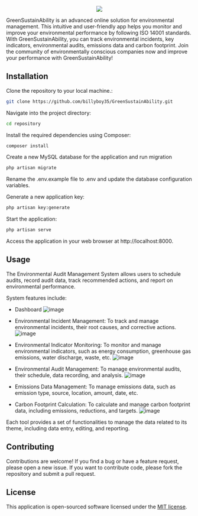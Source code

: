 
<p align="center">
  <img src="https://user-images.githubusercontent.com/75578469/218315331-7c204c59-d076-4fd5-9bc9-5dc8803dbac9.PNG">
</p>

GreenSustainAbility is an advanced online solution for environmental management. This intuitive and user-friendly app helps you monitor and improve your environmental performance by following ISO 14001 standards. With GreenSustainAbility, you can track environmental incidents, key indicators, environmental audits, emissions data and carbon footprint. Join the community of environmentally conscious companies now and improve your performance with GreenSustainAbility!

## Installation

Clone the repository to your local machine.:
```bash
git clone https://github.com/billyboy35/GreenSustainAbility.git
```
Navigate into the project directory:
```bash
cd repository
```
Install the required dependencies using Composer:
```bash
composer install
```

Create a new MySQL database for the application and run migration
```bash
php artisan migrate
```

Rename the .env.example file to .env and update the database configuration variables.


Generate a new application key:
```bash
php artisan key:generate
```

Start the application:
```bash
php artisan serve
```

Access the application in your web browser at http://localhost:8000.


## Usage
The Environmental Audit Management System allows users to schedule audits, record audit data, track recommended actions, and report on environmental performance.

System features include:

- Dashboard
![image](https://github.com/SMEWebify/GreenSustainAbility/assets/75578469/7ae316e7-124e-4274-911b-2359d3d1d644)

- Environmental Incident Management: To track and manage environmental incidents, their root causes, and corrective actions.
![image](https://user-images.githubusercontent.com/75578469/227654532-ab4d6c7b-3fc5-4d17-ab2d-83901be6414c.png)

- Environmental Indicator Monitoring: To monitor and manage environmental indicators, such as energy consumption, greenhouse gas emissions, water discharge, waste, etc.
![image](https://user-images.githubusercontent.com/75578469/228966359-3bc33e04-8842-4b7f-9736-9b57ed0fd657.png)

- Environmental Audit Management: To manage environmental audits, their schedule, data recording, and analysis.
![image](https://user-images.githubusercontent.com/75578469/229923201-37833d25-6d64-4857-a49e-eb02b1cc1dc6.png)


- Emissions Data Management: To manage emissions data, such as emission type, source, location, amount, date, etc.
- Carbon Footprint Calculation: To calculate and manage carbon footprint data, including emissions, reductions, and targets.
![image](https://user-images.githubusercontent.com/75578469/232337810-513fe3c8-f6fe-4f98-a3a9-0b40739b6f33.png)


Each tool provides a set of functionalities to manage the data related to its theme, including data entry, editing, and reporting.


## Contributing
Contributions are welcome! If you find a bug or have a feature request, please open a new issue. If you want to contribute code, please fork the repository and submit a pull request.


## License
This application is open-sourced software licensed under the [MIT license](https://github.com/billyboy35/GreenSustainAbility/blob/main/LICENCE.md).

